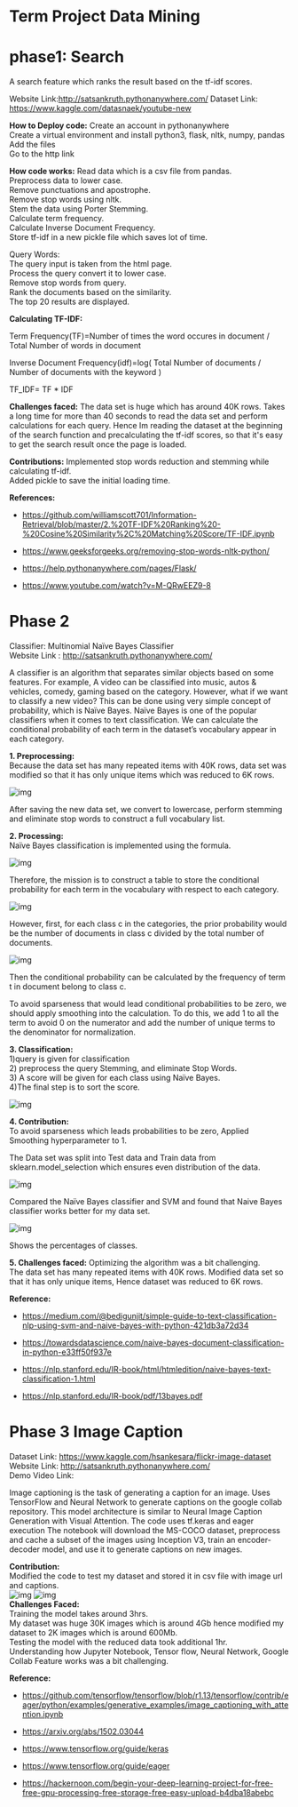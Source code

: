 # Term Project Data Mining
# phase1: Search

A search feature which ranks the result based on the tf-idf scores.

Website Link:http://satsankruth.pythonanywhere.com/
Dataset Link: https://www.kaggle.com/datasnaek/youtube-new

**How to Deploy code:**
Create an account in pythonanywhere <br>
Create a virtual environment and install python3, flask, nltk, numpy, pandas <br>
Add the files <br>
Go to the http link <br>

**How code works:**
Read data which is a csv file from pandas.  <br>
Preprocess data to lower case. <br>
Remove punctuations and apostrophe. <br>
Remove stop words using nltk. <br>
Stem the data using Porter Stemming. <br>
Calculate term frequency. <br>
Calculate Inverse Document Frequency. <br>
Store tf-idf in a new pickle file which saves lot of time. <br>

Query Words: <br>
The query input is taken from the html page. <br>
Process the query convert it to lower case. <br>
Remove stop words from query. <br>
Rank the documents based on the similarity. <br>
The top 20 results are displayed. <br>

**Calculating TF-IDF:**

Term Frequency(TF)=Number of times the word occures in document / Total Number of words in document

Inverse Document Frequency(idf)=log( Total Number of documents / Number of documents with the keyword )

TF_IDF= TF * IDF


**Challenges faced:**
The data set is huge which has around 40K rows. Takes a long time for more than 40 seconds to read the data set and perform calculations for each query. Hence Im reading the dataset at the beginning of the search function and precalculating the tf-idf scores, so that it's easy to get the search result once the page is loaded.

**Contributions:**
Implemented stop words reduction and stemming while calculating tf-idf. <br>
Added pickle to save the initial loading time. <br>



**References:**
* https://github.com/williamscott701/Information-Retrieval/blob/master/2.%20TF-IDF%20Ranking%20-%20Cosine%20Similarity%2C%20Matching%20Score/TF-IDF.ipynb

* https://www.geeksforgeeks.org/removing-stop-words-nltk-python/

* https://help.pythonanywhere.com/pages/Flask/

* https://www.youtube.com/watch?v=M-QRwEEZ9-8




# Phase 2
Classifier: Multinomial Naïve Bayes Classifier<br>
Website Link : http://satsankruth.pythonanywhere.com/ <br>

A classifier is an algorithm that separates similar objects based on some features. For example, A video can be classified into music, autos & vehicles, comedy, gaming based on the category. However, what if we want to classify a new video? This can be done using very simple concept of probability, which is Naïve Bayes. Naïve Bayes is one of the popular classifiers when it comes to text classification. We can calculate the conditional probability of each term in the dataset’s vocabulary appear in each category.

**1. Preprocessing:** <br>
Because the data set has many repeated items with 40K rows, data set was modified so that it has only unique items which was reduced to 6K rows. 

![img](https://sathvik-sankruth.netlify.com/img/class1.PNG)

After saving the new data set, we convert to lowercase, perform stemming and eliminate stop words to construct a full vocabulary list.
 
**2. Processing:** <br>
Naïve Bayes classification is implemented using the formula.

![img](https://sathvik-sankruth.netlify.com/img/Eqn.png)

Therefore, the mission is to construct a table to store the conditional probability for each term in the vocabulary with respect to each category.

![img](https://sathvik-sankruth.netlify.com/img/class2.PNG)

However, first, for each class c in the categories, the prior probability would be the number of documents in class c divided by the total number of documents.

![img](https://sathvik-sankruth.netlify.com/img/Eqn2.png)

Then the conditional probability can be calculated by the frequency of term t in document belong to class c.

To avoid sparseness that would lead conditional probabilities to be zero, we should apply smoothing into the calculation. To do this, we add 1 to all the term to avoid 0 on the numerator and add the number of unique terms to the denominator for normalization.
 
**3. Classification:** <br>
1)query is given for classification <br>
2) preprocess the query  Stemming, and eliminate Stop Words. <br>
3) A score will be given for each class using Naïve Bayes. <br>
4)The final step is to sort the score. <br>

![img](https://sathvik-sankruth.netlify.com/img/class3.PNG)

**4. Contribution:** <br>
To avoid  sparseness which leads probabilities to be zero, Applied Smoothing hyperparameter to 1. <br>

The Data set was split into Test data and Train data from sklearn.model_selection which ensures even distribution of the data. <br>

![img](https://sathvik-sankruth.netlify.com/img/class4.PNG)

Compared the Naïve Bayes classifier and SVM and found that Naive Bayes classifier works better for my data set. <br>

![img](https://sathvik-sankruth.netlify.com/img/class5.PNG)
 
Shows the percentages of classes. <br>
 
**5. Challenges faced:** 
Optimizing the algorithm was a bit challenging. <br>
The data set has many repeated items with 40K rows. Modified data set so that it has only unique items, Hence dataset was reduced to 6K rows.  <br>
 


**Reference:** <br>

* https://medium.com/@bedigunjit/simple-guide-to-text-classification-nlp-using-svm-and-naive-bayes-with-python-421db3a72d34

* https://towardsdatascience.com/naive-bayes-document-classification-in-python-e33ff50f937e

* https://nlp.stanford.edu/IR-book/html/htmledition/naive-bayes-text-classification-1.html

* https://nlp.stanford.edu/IR-book/pdf/13bayes.pdf



# Phase 3 Image Caption

Dataset Link: https://www.kaggle.com/hsankesara/flickr-image-dataset <br>
Website Link: http://satsankruth.pythonanywhere.com/ <br>
Demo Video Link: <br>

Image captioning is the task of generating a caption for an image.
Uses TensorFlow and Neural Network to generate captions on the google collab repository.
This model architecture is similar to Neural Image Caption Generation with Visual Attention.
The code uses tf.keras and eager execution
The notebook will download the MS-COCO dataset, preprocess and cache a subset of the images using Inception V3, train an encoder-decoder model, and use it to generate captions on new images.
 <br>
 
**Contribution:**<br>
Modified the code to test my dataset and stored it in csv file with image url and captions.<br>
![img](https://sathvik-sankruth.netlify.com/img/imgcap1.PNG)
![img](https://sathvik-sankruth.netlify.com/img/imgcap2.PNG)
 <br>
**Challenges Faced:**<br>
Training the model takes around 3hrs.<br>
My dataset was huge 30K images which is around 4Gb hence modified my dataset to 2K images which is around 600Mb.<br>
Testing the model with the reduced data took additional 1hr.<br>
Understanding how Jupyter Notebook, Tensor flow, Neural Network, Google Collab Feature works was a bit challenging.<br>

**Reference:**<br>

* https://github.com/tensorflow/tensorflow/blob/r1.13/tensorflow/contrib/eager/python/examples/generative_examples/image_captioning_with_attention.ipynb

* https://arxiv.org/abs/1502.03044

* https://www.tensorflow.org/guide/keras

* https://www.tensorflow.org/guide/eager

* https://hackernoon.com/begin-your-deep-learning-project-for-free-free-gpu-processing-free-storage-free-easy-upload-b4dba18abebc 



